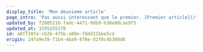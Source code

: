 ```yaml
---
display_title: 'Mon deuxieme article'
page_intro: 'Pas aussi interessant que le premier. [Premier article](/fr/actualities/my-first-news-article)'
updated_by: f2005216-fadc-4471-9db9-b38e80cae9f5
updated_at: 1595255178
id: a8ff30fe-cb2b-475b-a88e-f8d431bbe5cd
origin: 24fa9e39-f1b4-4ba9-878e-d2f0c4b300d0
---
```

